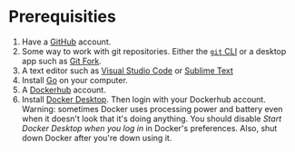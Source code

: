 # Prerequisities

1. Have a [GitHub](http://github.com) account.
1. Some way to work with git repositories. Either the [`git` CLI](https://git-scm.com/book/en/v2/Getting-Started-Installing-Git) or a desktop app such as [Git Fork](https://git-fork.com/).
1. A text editor such as [Visual Studio Code](https://code.visualstudio.com/) or [Sublime Text](https://www.sublimetext.com/)
1. Install [Go](https://go.dev/) on your computer.
1. A [Dockerhub](https://hub.docker.com) account.
1. Install [Docker Desktop](https://www.docker.com/products/docker-desktop). Then login with your Dockerhub account. Warning: sometimes Docker uses processing power and battery even when it doesn't look that it's doing anything. You should disable *Start Docker Desktop when you log in* in Docker's preferences. Also, shut down Docker after you're down using it.